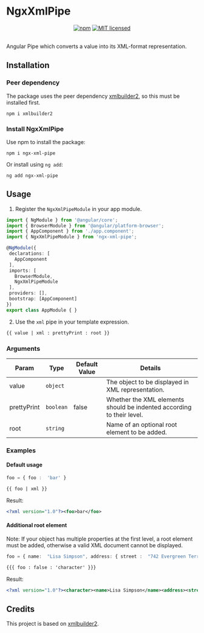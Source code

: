 # NgxXmlPipe

<p align="center">
<a href="https://www.npmjs.com/package/ngx-xml-pipe"><img src="https://img.shields.io/npm/v/ngx-xml-pipe.svg?style=flat-square" alt="npm"></a>
<a href="https://github.com/daFant/ngx-xml-pipe/blob/main/LICENSE.md"><img src="https://img.shields.io/badge/license-MIT-blue.svg?style=flat-square" alt="MIT licensed"></a><br/><br/>

Angular Pipe which converts a value into its XML-format representation.
</p>


## Installation

### Peer dependency

The package uses the peer dependency [xmlbuilder2](https://github.com/oozcitak/xmlbuilder2), so this must be installed first.

`npm i xmlbuilder2`

### Install NgxXmlPipe

Use npm to install the package:
```
npm i ngx-xml-pipe
```

Or install using `ng add`:
```
ng add ngx-xml-pipe
```

## Usage

1) Register the `NgxXmlPipeModule` in your app module.

 ```typescript
import { NgModule } from '@angular/core';
import { BrowserModule } from '@angular/platform-browser';
import { AppComponent } from './app.component';
import { NgxXmlPipeModule } from 'ngx-xml-pipe';

@NgModule({
  declarations: [
    AppComponent
  ],
  imports: [
    BrowserModule,
    NgxXmlPipeModule
  ],
  providers: [],
  bootstrap: [AppComponent]
})
export class AppModule { }
 ```

 2) Use the `xml` pipe in your template expression.

```html
{{ value | xml : prettyPrint : root }}
```
### Arguments

| Param | Type | Default Value | Details |
| --- | --- | --- | --- |
| value | `object` |  | The object to be displayed in XML representation. |
| prettyPrint | `boolean` | false | Whether the XML elements should be indented according to their level. |
| root | `string` |  | Name of an optional root element to be added. |
 
### Examples
#### Default usage
```typescript
foo = { foo :  'bar' }
```
```html
{{ foo | xml }}
```
Result: 
```xml
<?xml version="1.0"?><foo>bar</foo>
```
#### Additional root element
Note: If your object has multiple properties at the first level, a root element must be added, otherwise a valid XML document cannot be displayed.
```typescript
foo = { name:  "Lisa Simpson", address: { street :  "742 Evergreen Terrace", city:  "Springfield" }}
```
```html
{{{ foo : false : 'character' }}}
```
Result: 
```xml
<?xml version="1.0"?><character><name>Lisa Simpson</name><address><street>742 Evergreen Terrace</street><city>Springfield</city></address></character>
```

## Credits

This project is based on [xmlbuilder2](https://github.com/oozcitak/xmlbuilder2).
